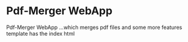 # Pdf-Merger WebApp
 Pdf-Merger WebApp ...which merges pdf files and some more features
template has the index html
